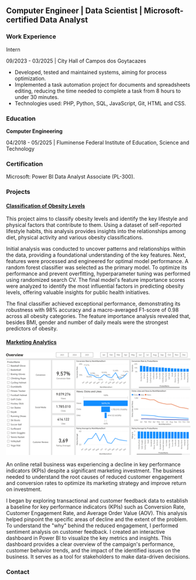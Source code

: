 ## Computer Engineer | Data Scientist | Microsoft-certified Data Analyst

### Work Experience

Intern

09/2023 - 03/2025 | City Hall of Campos dos Goytacazes
- Developed, tested and maintained systems, aiming for process optimization.
- Implemented a task automation project for documents and spreadsheets editing, reducing the time needed to complete a task from 8 hours to under 30 minutes.
- Technologies used: PHP, Python, SQL, JavaScript, Git, HTML and CSS.

### Education

**Computer Engineering**

04/2018 - 05/2025 | Fluminense Federal Institute of Education, Science and Technology

### Certification

Microsoft: Power BI Data Analyst Associate (PL-300).

### Projects

#### [Classification of Obesity Levels](https://github.com/yanbarcelos/classification-obesity-levels)

This project aims to classify obesity levels and identify the key lifestyle and physical factors that contribute to them. Using a dataset of self-reported lifestyle habits, this analysis provides insights into the relationships among diet, physical activity and various obesity classifications.

Initial analysis was conducted to uncover patterns and relationships within the data, providing a foundational understanding of the key features. Next, features were processed and engineered for optimal model performance. A random forest classifier was selected as the primary model. To optimize its performance and prevent overfitting, hyperparameter tuning was performed using randomized search CV. The final model's feature importance scores were analyzed to identify the most influential factors in predicting obesity levels, offering valuable insights for public health initiatives.

The final classifier achieved exceptional performance, demonstrating its robustness with 98% accuracy and a macro-averaged F1-score of 0.98 across all obesity categories. The feature importance analysis revealed that, besides BMI, gender and number of daily meals were the strongest predictors of obesity.

#### [Marketing Analytics](https://github.com/yanbarcelos/marketing-analytics)

![marketing-analytics-report](/assets/img/marketing-analytics-report-overview.png)

An online retail business was experiencing a decline in key performance indicators (KPIs) despite a significant marketing investment. The business needed to understand the root causes of reduced customer engagement and conversion rates to optimize its marketing strategy and improve return on investment.

I began by exploring transactional and customer feedback data to establish a baseline for key performance indicators (KPIs) such as Conversion Rate, Customer Engagement Rate, and Average Order Value (AOV). This analysis helped pinpoint the specific areas of decline and the extent of the problem. To understand the "why" behind the reduced engagement, I performed sentiment analysis on customer feedback. I created an interactive dashboard in Power BI to visualize the key metrics and insights. This dashboard provides a clear overview of the campaign's performance, customer behavior trends, and the impact of the identified issues on the business. It serves as a tool for stakeholders to make data-driven decisions.

### Contact
